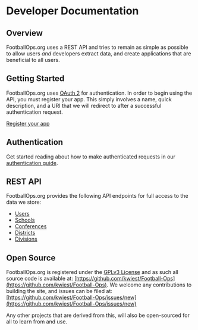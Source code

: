 # Developer Documentation

## Overview

FootballOps.org uses a REST API and tries to remain as simple as possible to
allow users _and_ developers extract data, and create applications that are
beneficial to all users.

## Getting Started

FootballOps.org uses [OAuth 2](http://oauth.net/2) for authentication. In order
to begin using the API, you must register your app. This simply involves a name,
quick description, and a URI that we will redirect to after a successful
authentication request.

<a class="btn" href="/developer/apps/register">Register your app</a>

## Authentication

Get started reading about how to make authenticated requests in our
[authentication guide](/developer/authentication).

## REST API

FootballOps.org provides the following API endpoints for full access to the data
we store:

* [Users](/developer/users)
* [Schools](/developer/schools)
* [Conferences](/developer/conferences)
* [Districts](/developer/districts)
* [Divisions](/developer/divisions)

## Open Source

FootballOps.org is registered under the
[GPLv3 License](https://en.wikipedia.org/wiki/GNU_General_Public_License) and as
such all source code is available at:
[https://github.com/kwiest/Football-Ops](https://github.com/kwiest/Football-Ops).
We welcome any contributions to building the site, and issues can be filed at:
[https://github.com/kwiest/Football-Ops/issues/new](https://github.com/kwiest/Football-Ops/issues/new)

Any other projects that are derived from this, will also be open-sourced for all
to learn from and use.
